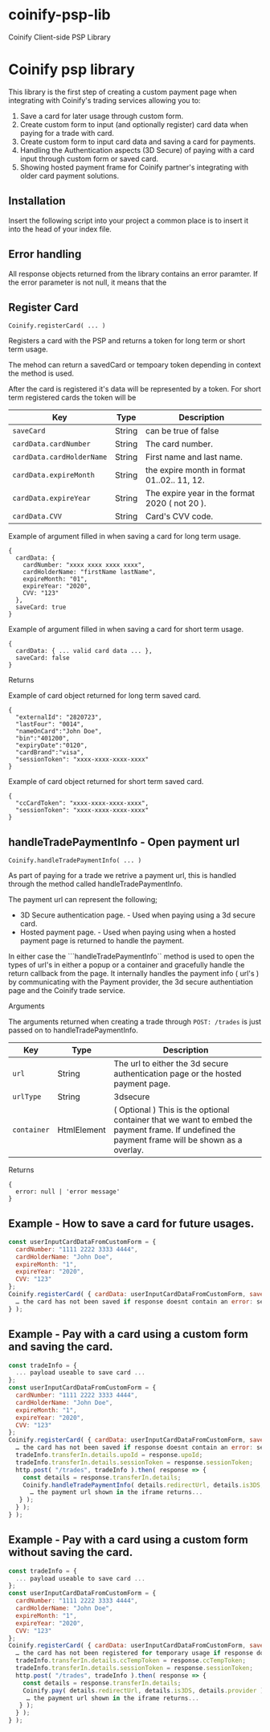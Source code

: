 # coinify-psp-lib
Coinify Client-side PSP Library


Coinify psp library
=============

This library is the first step of creating a custom payment page when integrating with Coinify's trading services allowing you to:

1. Save a card for later usage through custom form.
1. Create custom form to input (and optionally register) card data when paying for a trade with card.
1. Create custom form to input card data and saving a card for payments.
1. Handling the Authentication aspects (3D Secure) of paying with a card input through custom form or saved card.
1. Showing hosted payment frame for Coinify partner's integrating with older card payment solutions.

Installation
-----------

Insert the following script into your project a common place is to insert it into the head of your index file.

<script src="https://cdnjs.cloudflare.com/libs/coinify-psp-lib/1.0.0/coinify-psp-lib.min.js" type="text/javascript"></script>


Error handling
-----------

All response objects returned from the library contains an error paramter. If the error parameter is not null, it means that the 


Register Card
-----------

```Coinify.registerCard( ... )```

Registers a card with the PSP and returns a token for long term or short term usage.

The mehod can return a savedCard or tempoary token depending in context the method is used.

After the card is registered it's data will be represented by a token. For short term registered cards the token will be


Key      | Type       | Description        |
---------|------------|--------------------|
`saveCard`  | String    | can be true of false
`cardData.cardNumber`     | String     | The card number.
`cardData.cardHolderName`     | String     | First name and last name.
`cardData.expireMonth`     | String     | the expire month in format 01..02.. 11, 12.
`cardData.expireYear`  | String    | The expire year in the format 2020 ( not 20 ).
`cardData.CVV`  | String    | Card's CVV code.

Example of argument filled in when saving a card for long term usage.
```
{
  cardData: {
    cardNumber: "xxxx xxxx xxxx xxxx",
    cardHolderName: "firstName lastName",
    expireMonth: "01",
    expireYear: "2020",
    CVV: "123"
  },
  saveCard: true
}
```

Example of argument filled in when saving a card for short term usage.
```
{
  cardData: { ... valid card data ... },
  saveCard: false
}
```

Returns

Example of card object returned for long term saved card.

```json-doc
{
  "externalId": "2820723",
  "lastFour": "0014",
  "nameOnCard":"John Doe",
  "bin":"401200",
  "expiryDate":"0120",
  "cardBrand":"visa",
  "sessionToken": "xxxx-xxxx-xxxx-xxxx"
}
```

Example of card object returned for short term saved card.

```json-doc
{
  "ccCardToken": "xxxx-xxxx-xxxx-xxxx",
  "sessionToken": "xxxx-xxxx-xxxx-xxxx"
}
```


handleTradePaymentInfo - Open payment url
-----------

```Coinify.handleTradePaymentInfo( ... )```

As part of paying for a trade we retrive a payment url, this is handled through the method called handleTradePaymentInfo.

The payment url can represent the following; 

 - 3D Secure authentication page. - Used when paying using a 3d secure card.
 - Hosted payment page. - Used when paying using when a hosted payment page is returned to handle the payment.

In either case the ```handleTradePaymentInfo`` method is used to open the types of url's in either a popup or a container and gracefully handle the return callback from the page. It internally handles the payment info ( url's ) by communicating with the Payment provider, the 3d secure authentiation page and the Coinify trade service.

Arguments

The arguments returned when creating a trade through ```POST: /trades``` is just passed on to handleTradePaymentInfo.

Key      | Type       | Description        |
---------|------------|--------------------|
`url`     | String     | The url to either the 3d secure authentication page or the hosted payment page.
`urlType`     | String     | 3dsecure | hosted-payment-page.
`container`     | HtmlElement     | ( Optional ) This is the optional container that we want to embed the payment frame. If undefined the payment frame will be shown as a overlay.

Returns

```json-doc
{
  error: null | 'error message'
}
```


Example - How to save a card for future usages.
-----------

```javascript
const userInputCardDataFromCustomForm = {
  cardNumber: "1111 2222 3333 4444",
  cardHolderName: "John Doe",
  expireMonth: "1",
  expireYear: "2020",
  CVV: "123"
};
Coinify.registerCard( { cardData: userInputCardDataFromCustomForm, saveCard: true } ).then( (response) => {
  … the card has not been saved if response doesnt contain an error: see error handling ...
} );
```


Example - Pay with a card using a custom form and saving the card.
-----------

```javascript
const tradeInfo = {
  ... payload useable to save card ...
};
const userInputCardDataFromCustomForm = {
  cardNumber: "1111 2222 3333 4444",
  cardHolderName: "John Doe",
  expireMonth: "1",
  expireYear: "2020",
  CVV: "123"
};
Coinify.registerCard( { cardData: userInputCardDataFromCustomForm, saveCard: true } ).then( (response) => {
  … the card has not been saved if response doesnt contain an error: see error handling ...
  tradeInfo.transferIn.details.upoId = response.upoId;
  tradeInfo.transferIn.details.sessionToken = response.sessionToken;
  http.post( "/trades", tradeInfo ).then( response => {
    const details = response.transferIn.details;
    Coinify.handleTradePaymentInfo( details.redirectUrl, details.is3DS, details.provider ).then( response => {
      … the payment url shown in the iframe returns...
   } );
  } );
} );
```

Example - Pay with a card using a custom form without saving the card.
-----------

```javascript
const tradeInfo = {
  ... payload useable to save card ...
};
const userInputCardDataFromCustomForm = {
  cardNumber: "1111 2222 3333 4444",
  cardHolderName: "John Doe",
  expireMonth: "1",
  expireYear: "2020",
  CVV: "123"
};
Coinify.registerCard( { cardData: userInputCardDataFromCustomForm, saveCard: false } ).then( (response) => {
  … the card has not been registered for temporary usage if response doesnt contain an error: see error handling ...
  tradeInfo.transferIn.details.ccTempToken = response.ccTempToken;
  tradeInfo.transferIn.details.sessionToken = response.sessionToken;
  http.post( "/trades", tradeInfo ).then( response => {
    const details = response.transferIn.details;
    Coinify.pay( details.redirectUrl, details.is3DS, details.provider ).then( response => {
     … the payment url shown in the iframe returns...
   } );
  } );
} );
```






